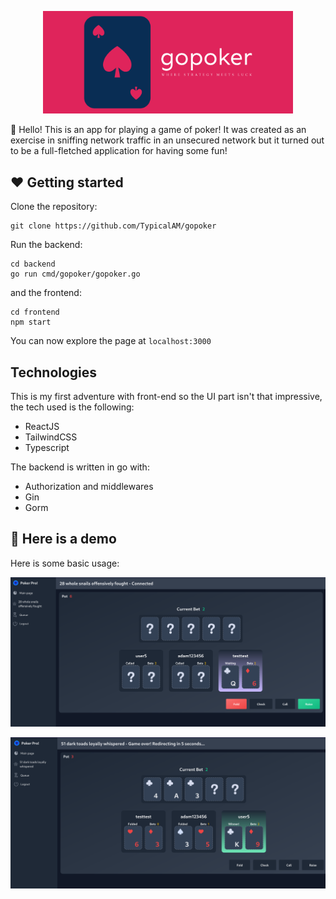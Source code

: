 <p align="center">
    <img width="400" src="assets/cover.png" />
</p>

👋 Hello! This is an app for playing a game of poker! It was created as an exercise in sniffing network traffic in an unsecured network but it turned out to be a full-fletched application for having some fun!

## ❤️ Getting started

Clone the repository:

```
git clone https://github.com/TypicalAM/gopoker
```

Run the backend:

```
cd backend
go run cmd/gopoker/gopoker.go
```

and the frontend:

```
cd frontend
npm start
```

You can now explore the page at `localhost:3000`

## Technologies

This is my first adventure with front-end so the UI part isn't that impressive, the tech used is the following:
- ReactJS
- TailwindCSS
- Typescript

The backend is written in go with:
- Authorization and middlewares
- Gin
- Gorm

## 📸 Here is a demo

Here is some basic usage:

<p align="center">
    <img src="assets/basic game.png" />
</p>

<p align="center">
    <img src="assets/basic game 2.png" />
</p>


